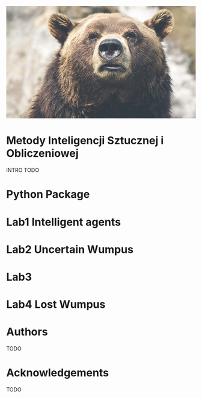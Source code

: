 ![MISIO](bear.png)
# Metody Inteligencji Sztucznej i Obliczeniowej
INTRO TODO

# Python Package

# Lab1 Intelligent agents

# Lab2 Uncertain Wumpus

# Lab3 

# Lab4 Lost Wumpus 


# Authors
TODO
# Acknowledgements 
TODO